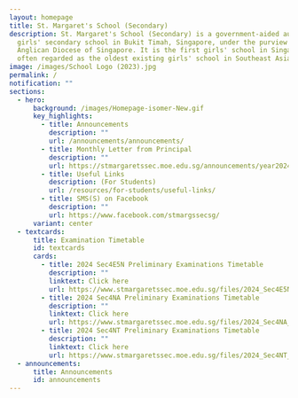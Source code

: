 ```yaml
---
layout: homepage
title: St. Margaret's School (Secondary)
description: St. Margaret's School (Secondary) is a government-aided autonomous
  girls' secondary school in Bukit Timah, Singapore, under the purview of the
  Anglican Diocese of Singapore. It is the first girls' school in Singapore and
  often regarded as the oldest existing girls' school in Southeast Asia.
image: /images/School Logo (2023).jpg
permalink: /
notification: ""
sections:
  - hero:
      background: /images/Homepage-isomer-New.gif
      key_highlights:
        - title: Announcements
          description: ""
          url: /announcements/announcements/
        - title: Monthly Letter from Principal
          description: ""
          url: https://stmargaretssec.moe.edu.sg/announcements/year2024/
        - title: Useful Links
          description: (For Students)
          url: /resources/for-students/useful-links/
        - title: SMS(S) on Facebook
          description: ""
          url: https://www.facebook.com/stmargssecsg/
      variant: center
  - textcards:
      title: Examination Timetable
      id: textcards
      cards:
        - title: 2024 Sec4E5N Preliminary Examinations Timetable
          description: ""
          linktext: Click here
          url: https://www.stmargaretssec.moe.edu.sg/files/2024_Sec4E5N_Preliminary_Examinations_Timetable.pdf
        - title: 2024 Sec4NA Preliminary Examinations Timetable
          description: ""
          linktext: Click here
          url: https://www.stmargaretssec.moe.edu.sg/files/2024_Sec4NA_Preliminary_Examinations_Timetable.pdf
        - title: 2024 Sec4NT Preliminary Examinations Timetable
          description: ""
          linktext: Click here
          url: https://www.stmargaretssec.moe.edu.sg/files/2024_Sec4NT_Preliminary_Examinations_Timetable.pdf
  - announcements:
      title: Announcements
      id: announcements
---
```

